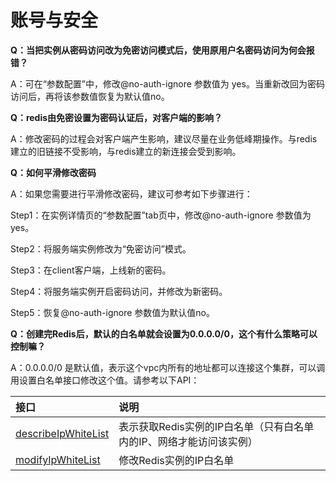 # 账号与安全

**Q：当把实例从密码访问改为免密访问模式后，使用原用户名密码访问为何会报错？**

A：可在“参数配置”中，修改@no-auth-ignore 参数值为 yes。当重新改回为密码访问后，再将该参数值恢复为默认值no。

**Q：redis由免密设置为密码认证后，对客户端的影响？**

A：修改密码的过程会对客户端产生影响，建议尽量在业务低峰期操作。与redis建立的旧链接不受影响，与redis建立的新连接会受到影响。

**Q：如何平滑修改密码**

A：如果您需要进行平滑修改密码，建议可参考如下步骤进行：

Step1：在实例详情页的“参数配置”tab页中，修改@no-auth-ignore 参数值为 yes。

Step2：将服务端实例修改为“免密访问”模式。

Step3：在client客户端，上线新的密码。

Step4：将服务端实例开启密码访问，并修改为新密码。

Step5：恢复@no-auth-ignore 参数值为默认值no。

**Q：创建完Redis后，默认的白名单就会设置为0.0.0.0/0，这个有什么策略可以控制嘛？**

A：0.0.0.0/0 是默认值，表示这个vpc内所有的地址都可以连接这个集群，可以调用设置白名单接口修改这个值。请参考以下API：

| 接口 | 说明  |  
|:--   |:-- |
| [describeIpWhiteList](http://docs.jdcloud.com/cn/jcs-for-redis/api/describeipwhitelist?content=API)    |  表示获取Redis实例的IP白名单（只有白名单内的IP、网络才能访问该实例）  |
| [modifyIpWhiteList](https://docs.jdcloud.com/cn/jcs-for-redis/api/modifyipwhitelist?content=API)    |  修改Redis实例的IP白名单  |


